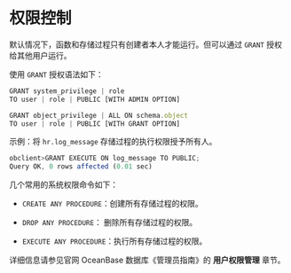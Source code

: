 权限控制 
=========================

默认情况下，函数和存储过程只有创建者本人才能运行。但可以通过 `GRANT` 授权给其他用户运行。 

使用 `GRANT` 授权语法如下：

```javascript
GRANT system_privilege | role  
TO user | role | PUBLIC [WITH ADMIN OPTION]

GRANT object_privilege | ALL ON schema.object  
TO user | role | PUBLIC [WITH GRANT OPTION]
```



示例：将 `hr.log_message` 存储过程的执行权限授予所有人。

```javascript
obclient>GRANT EXECUTE ON log_message TO PUBLIC;
Query OK, 0 rows affected (0.01 sec)
```



几个常用的系统权限命令如下：

* `CREATE ANY PROCEDURE`：创建所有存储过程的权限。

  

* `DROP ANY PROCEDURE`： 删除所有存储过程的权限。

  

* `EXECUTE ANY PROCEDURE`：执行所有存储过程的权限。

  




详细信息请参见官网 OceanBase 数据库《管理员指南》的 **用户权限管理** 章节。
